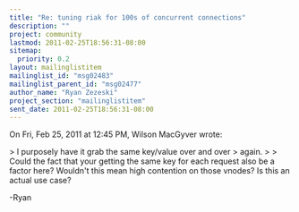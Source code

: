 ```yaml
---
title: "Re: tuning riak for 100s of concurrent connections"
description: ""
project: community
lastmod: 2011-02-25T18:56:31-08:00
sitemap:
  priority: 0.2
layout: mailinglistitem
mailinglist_id: "msg02483"
mailinglist_parent_id: "msg02477"
author_name: "Ryan Zezeski"
project_section: "mailinglistitem"
sent_date: 2011-02-25T18:56:31-08:00
---
```



On Fri, Feb 25, 2011 at 12:45 PM, Wilson MacGyver wrote:

&gt; I purposely have it grab the same key/value over and over
&gt; again.
&gt;
&gt;
Could the fact that your getting the same key for each request also be a
factor here? Wouldn't this mean high contention on those vnodes? Is this
an actual use case?

-Ryan
